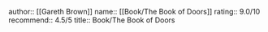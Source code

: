 author:: [[Gareth Brown]]
name:: [[Book/The Book of Doors]]
rating:: 9.0/10
recommend:: 4.5/5
title:: Book/The Book of Doors
